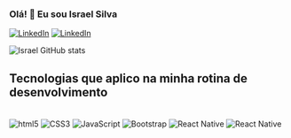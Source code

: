 
### Olá! 👋 Eu sou Israel  Silva

[![LinkedIn](https://img.shields.io/badge/LinkedIn-0077B5?style=for-the-badge&logo=linkedin&logoColor=white)](https://www.linkedin.com/in/israel-pereira-silva-51969b178/)
[![LinkedIn](https://img.shields.io/badge/Instagram-E4405F?style=for-the-badge&logo=instagram&logoColor=white)](https://instagram.com/israell_ps)

![Israel GitHub stats](https://github-readme-stats.vercel.app/api?username=Israeldevinops&show_icons=true*theme=blue-green)

## Tecnologias que aplico na minha rotina de desenvolvimento
<div style="display: inline_block"><br>
 <img align="center" alt="html5" src="https://img.shields.io/badge/HTML5-E34F26?style=for-the-badge&logo=html5&logoColor=white"/>
 <img align="center" alt="CSS3" src="https://img.shields.io/badge/CSS3-1572B6?style=for-the-badge&logo=css3&logoColor=white"/>
 <img align="center" alt="JavaScript" src="https://img.shields.io/badge/JavaScript-F7DF1E?style=for-the-badge&logo=javascript&logoColor=black"/>
 <img align="center" alt="Bootstrap" src="https://img.shields.io/badge/Bootstrap-563D7C?style=for-the-badge&logo=bootstrap&logoColor=white"/>
 <img align="center" alt="React Native" src="https://img.shields.io/badge/React_Native-20232A?style=for-the-badge&logo=react&logoColor=61DAFB"/>
 <img align="center" alt="React Native" src="https://img.shields.io/badge/MySQL-00000F?style=for-the-badge&logo=mysql&logoColor=white"/>
</div>
